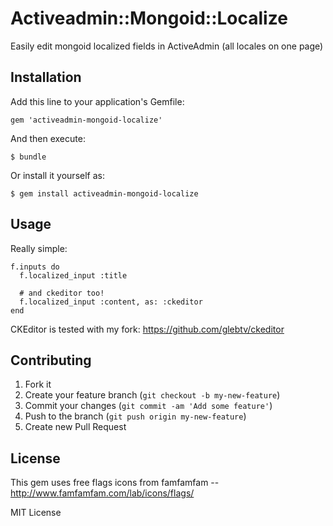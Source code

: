 # Activeadmin::Mongoid::Localize

Easily edit mongoid localized fields in ActiveAdmin (all locales on one page)

## Installation

Add this line to your application's Gemfile:

    gem 'activeadmin-mongoid-localize'

And then execute:

    $ bundle

Or install it yourself as:

    $ gem install activeadmin-mongoid-localize

## Usage

Really simple:

    f.inputs do
      f.localized_input :title
      
      # and ckeditor too!
      f.localized_input :content, as: :ckeditor
    end

CKEditor is tested with my fork: https://github.com/glebtv/ckeditor

## Contributing

1. Fork it
2. Create your feature branch (`git checkout -b my-new-feature`)
3. Commit your changes (`git commit -am 'Add some feature'`)
4. Push to the branch (`git push origin my-new-feature`)
5. Create new Pull Request

## License

This gem uses free flags icons from famfamfam -- http://www.famfamfam.com/lab/icons/flags/

MIT License
